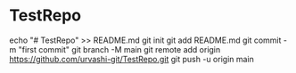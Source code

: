 # TestRepo
echo "# TestRepo" >> README.md
git init
git add README.md
git commit -m "first commit"
git branch -M main
git remote add origin https://github.com/urvashi-git/TestRepo.git
git push -u origin main
